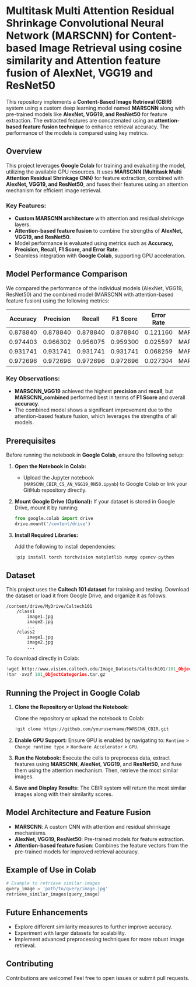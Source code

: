 # Multitask Multi Attention Residual Shrinkage Convolutional Neural Network (MARSCNN) for Content-based Image Retrieval using cosine similarity and Attention feature fusion of AlexNet, VGG19 and ResNet50

This repository implements a **Content-Based Image Retrieval (CBIR)** system using a custom deep learning model named **MARSCNN** along with pre-trained models like **AlexNet, VGG19, and ResNet50** for feature extraction. The extracted features are concatenated using an **attention-based feature fusion technique** to enhance retrieval accuracy. The performance of the models is compared using key metrics.

## Overview

This project leverages **Google Colab** for training and evaluating the model, utilizing the available GPU resources. It uses **MARSCNN (Multitask Multi Attention Residual Shrinkage CNN)** for feature extraction, combined with **AlexNet, VGG19, and ResNet50**, and fuses their features using an attention mechanism for efficient image retrieval.

### Key Features:
- **Custom MARSCNN architecture** with attention and residual shrinkage layers.
- **Attention-based feature fusion** to combine the strengths of **AlexNet, VGG19, and ResNet50**.
- Model performance is evaluated using metrics such as **Accuracy, Precision, Recall, F1 Score, and Error Rate**.
- Seamless integration with **Google Colab**, supporting GPU acceleration.

## Model Performance Comparison

We compared the performance of the individual models (AlexNet, VGG19, ResNet50) and the combined model (MARSCNN with attention-based feature fusion) using the following metrics:

| Accuracy  | Precision | Recall   | F1 Score | Error Rate | Model            |
|-----------|-----------|----------|----------|------------|------------------|
| 0.878840  | 0.878840  | 0.878840 | 0.878840 | 0.121160   | MARSCNN_AlexNet   |
| 0.974403  | 0.966302  | 0.956075 | 0.959300 | 0.025597   | MARSCNN_VGG19     |
| 0.931741  | 0.931741  | 0.931741 | 0.931741 | 0.068259   | MARSCNN_ResNet50  |
| 0.972696  | 0.972696  | 0.972696 | 0.972696 | 0.027304   | MARSCNN_combined  |

### Key Observations:
- **MARSCNN_VGG19** achieved the highest **precision** and **recall**, but **MARSCNN_combined** performed best in terms of **F1 Score** and overall **accuracy**.
- The combined model shows a significant improvement due to the attention-based feature fusion, which leverages the strengths of all models.

## Prerequisites

Before running the notebook in **Google Colab**, ensure the following setup:

1. **Open the Notebook in Colab:**
   - Upload the Jupyter notebook (`MARSCNN_CBIR_CS_AN_VGG19_RN50.ipynb`) to Google Colab or link your GitHub repository directly.

2. **Mount Google Drive (Optional):**
   If your dataset is stored in Google Drive, mount it by running:

   ```python
   from google.colab import drive
   drive.mount('/content/drive')
   ```

3. **Install Required Libraries:**

   Add the following to install dependencies:

   ```python
   !pip install torch torchvision matplotlib numpy opencv-python
   ```

## Dataset

This project uses the **Caltech 101 dataset** for training and testing. Download the dataset or load it from Google Drive, and organize it as follows:

```
/content/drive/MyDrive/Caltech101
    /class1
        image1.jpg
        image2.jpg
        ...
    /class2
        image1.jpg
        image2.jpg
        ...
```

To download directly in Colab:

```python
!wget http://www.vision.caltech.edu/Image_Datasets/Caltech101/101_ObjectCategories.tar.gz
!tar -xvzf 101_ObjectCategories.tar.gz
```

## Running the Project in Google Colab

1. **Clone the Repository or Upload the Notebook:**

   Clone the repository or upload the notebook to Colab:

   ```bash
   !git clone https://github.com/yourusername/MARSCNN_CBIR.git
   ```

2. **Enable GPU Support:**
   Ensure GPU is enabled by navigating to:
   `Runtime` > `Change runtime type` > `Hardware Accelerator` > `GPU`.

3. **Run the Notebook:**
   Execute the cells to preprocess data, extract features using **MARSCNN**, **AlexNet**, **VGG19**, and **ResNet50**, and fuse them using the attention mechanism. Then, retrieve the most similar images.

4. **Save and Display Results:**
   The CBIR system will return the most similar images along with their similarity scores.

## Model Architecture and Feature Fusion

- **MARSCNN**: A custom CNN with attention and residual shrinkage mechanisms.
- **AlexNet, VGG19, ResNet50**: Pre-trained models for feature extraction.
- **Attention-based feature fusion**: Combines the feature vectors from the pre-trained models for improved retrieval accuracy.

## Example of Use in Colab

```python
# Example to retrieve similar images
query_image = 'path/to/query/image.jpg'
retrieve_similar_images(query_image)
```

## Future Enhancements

- Explore different similarity measures to further improve accuracy.
- Experiment with larger datasets for scalability.
- Implement advanced preprocessing techniques for more robust image retrieval.

## Contributing

Contributions are welcome! Feel free to open issues or submit pull requests.
